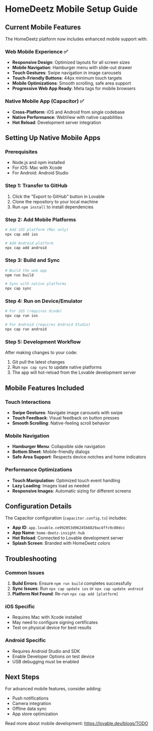 # HomeDeetz Mobile Setup Guide

## Current Mobile Features

The HomeDeetz platform now includes enhanced mobile support with:

### Web Mobile Experience ✅
- **Responsive Design**: Optimized layouts for all screen sizes
- **Mobile Navigation**: Hamburger menu with slide-out drawer
- **Touch Gestures**: Swipe navigation in image carousels
- **Touch-Friendly Buttons**: 44px minimum touch targets
- **Mobile Optimizations**: Smooth scrolling, safe area support
- **Progressive Web App Ready**: Meta tags for mobile browsers

### Native Mobile App (Capacitor) ✅
- **Cross-Platform**: iOS and Android from single codebase
- **Native Performance**: WebView with native capabilities
- **Hot Reload**: Development server integration

## Setting Up Native Mobile Apps

### Prerequisites
- Node.js and npm installed
- For iOS: Mac with Xcode
- For Android: Android Studio

### Step 1: Transfer to GitHub
1. Click the "Export to GitHub" button in Lovable
2. Clone the repository to your local machine
3. Run `npm install` to install dependencies

### Step 2: Add Mobile Platforms
```bash
# Add iOS platform (Mac only)
npx cap add ios

# Add Android platform
npx cap add android
```

### Step 3: Build and Sync
```bash
# Build the web app
npm run build

# Sync with native platforms
npx cap sync
```

### Step 4: Run on Device/Emulator
```bash
# For iOS (requires Xcode)
npx cap run ios

# For Android (requires Android Studio)
npx cap run android
```

### Step 5: Development Workflow
After making changes to your code:
1. Git pull the latest changes
2. Run `npx cap sync` to update native platforms
3. The app will hot-reload from the Lovable development server

## Mobile Features Included

### Touch Interactions
- **Swipe Gestures**: Navigate image carousels with swipe
- **Touch Feedback**: Visual feedback on button presses
- **Smooth Scrolling**: Native-feeling scroll behavior

### Mobile Navigation
- **Hamburger Menu**: Collapsible side navigation
- **Bottom Sheet**: Mobile-friendly dialogs
- **Safe Area Support**: Respects device notches and home indicators

### Performance Optimizations
- **Touch Manipulation**: Optimized touch event handling
- **Lazy Loading**: Images load as needed
- **Responsive Images**: Automatic sizing for different screens

## Configuration Details

The Capacitor configuration (`capacitor.config.ts`) includes:
- **App ID**: `app.lovable.ce992053d96245b8829ac4ffc9c80dcc`
- **App Name**: `home-deetz-insight-hub`
- **Hot Reload**: Connected to Lovable development server
- **Splash Screen**: Branded with HomeDeetz colors

## Troubleshooting

### Common Issues
1. **Build Errors**: Ensure `npm run build` completes successfully
2. **Sync Issues**: Run `npx cap update ios` or `npx cap update android`
3. **Platform Not Found**: Re-run `npx cap add [platform]`

### iOS Specific
- Requires Mac with Xcode installed
- May need to configure signing certificates
- Test on physical device for best results

### Android Specific
- Requires Android Studio and SDK
- Enable Developer Options on test device
- USB debugging must be enabled

## Next Steps

For advanced mobile features, consider adding:
- Push notifications
- Camera integration
- Offline data sync
- App store optimization

Read more about mobile development: https://lovable.dev/blogs/TODO